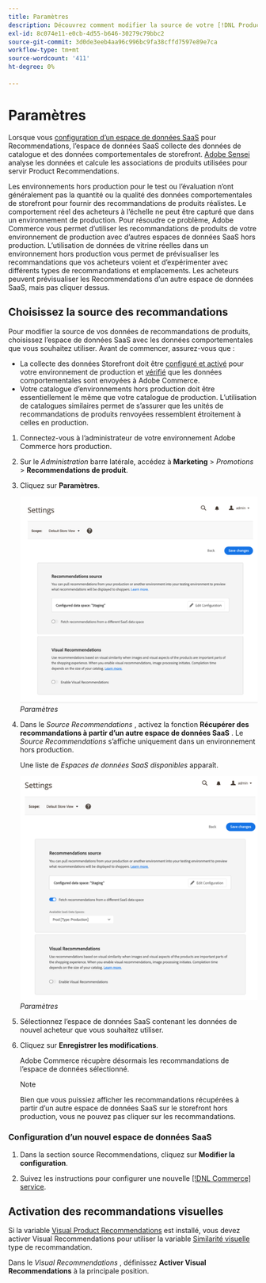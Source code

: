 ```yaml
---
title: Paramètres
description: Découvrez comment modifier la source de votre [!DNL Product Recommendations] données et comment activer les recommandations visuelles.
exl-id: 8c074e11-e0cb-4d55-b646-30279c79bbc2
source-git-commit: 3d0de3eeb4aa96c996bc9fa38cffd7597e89e7ca
workflow-type: tm+mt
source-wordcount: '411'
ht-degree: 0%

---
```


# Paramètres

Lorsque vous [configuration d’un espace de données SaaS](https://experienceleague.adobe.com/docs/commerce-admin/config/services/saas.html) pour Recommendations, l’espace de données SaaS collecte des données de catalogue et des données comportementales de storefront. [Adobe Sensei](https://www.adobe.com/sensei.html) analyse les données et calcule les associations de produits utilisées pour servir Product Recommendations.

Les environnements hors production pour le test ou l’évaluation n’ont généralement pas la quantité ou la qualité des données comportementales de storefront pour fournir des recommandations de produits réalistes. Le comportement réel des acheteurs à l’échelle ne peut être capturé que dans un environnement de production. Pour résoudre ce problème, Adobe Commerce vous permet d’utiliser les recommandations de produits de votre environnement de production avec d’autres espaces de données SaaS hors production. L’utilisation de données de vitrine réelles dans un environnement hors production vous permet de prévisualiser les recommandations que vos acheteurs voient et d’expérimenter avec différents types de recommandations et emplacements. Les acheteurs peuvent prévisualiser les Recommendations d’un autre espace de données SaaS, mais pas cliquer dessus.

## Choisissez la source des recommandations

Pour modifier la source de vos données de recommandations de produits, choisissez l’espace de données SaaS avec les données comportementales que vous souhaitez utiliser. Avant de commencer, assurez-vous que :

- La collecte des données Storefront doit être [configuré et activé](install-configure.md) pour votre environnement de production et [vérifié](verify.md) que les données comportementales sont envoyées à Adobe Commerce.
- Votre catalogue d’environnements hors production doit être essentiellement le même que votre catalogue de production. L’utilisation de catalogues similaires permet de s’assurer que les unités de recommandations de produits renvoyées ressemblent étroitement à celles en production.

1. Connectez-vous à l’administrateur de votre environnement Adobe Commerce hors production.

1. Sur le _Administration_ barre latérale, accédez à **Marketing** > _Promotions_ > **Recommendations de produit**.

1. Cliquez sur **Paramètres**.

   ![paramètres de recommandation de produit](assets/settings.png)
   _Paramètres_

1. Dans le _Source Recommendations_ , activez la fonction **Récupérer des recommandations à partir d’un autre espace de données SaaS** . Le _Source Recommendations_ s’affiche uniquement dans un environnement hors production.

   Une liste de _Espaces de données SaaS disponibles_ apparaît.

   ![paramètres de recommandation de produit](assets/settings-select-saas.png)
   _Paramètres_

1. Sélectionnez l’espace de données SaaS contenant les données de nouvel acheteur que vous souhaitez utiliser.

1. Cliquez sur **Enregistrer les modifications**.

   Adobe Commerce récupère désormais les recommandations de l’espace de données sélectionné.

   >[!NOTE]
   >
   > Bien que vous puissiez afficher les recommandations récupérées à partir d’un autre espace de données SaaS sur le storefront hors production, vous ne pouvez pas cliquer sur les recommandations.

### Configuration d’un nouvel espace de données SaaS

1. Dans la section source Recommendations, cliquez sur **Modifier la configuration**.

1. Suivez les instructions pour configurer une nouvelle [[!DNL Commerce] service](/help/landing/saas.md).

## Activation des recommandations visuelles

Si la variable [Visual Product Recommendations](install-configure.md) est installé, vous devez activer Visual Recommendations pour utiliser la variable [Similarité visuelle](type.md#visualsim) type de recommandation.

Dans le _Visual Recommendations_ , définissez **Activer Visual Recommendations** à la principale position.
